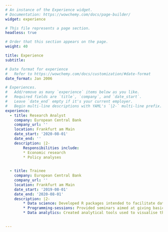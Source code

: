```yaml
---
# An instance of the Experience widget.
# Documentation: https://wowchemy.com/docs/page-builder/
widget: experience

# This file represents a page section.
headless: true

# Order that this section appears on the page.
weight: 40

title: Experience
subtitle:

# Date format for experience
#   Refer to https://wowchemy.com/docs/customization/#date-format
date_format: Jan 2006

# Experiences.
#   Add/remove as many `experience` items below as you like.
#   Required fields are `title`, `company`, and `date_start`.
#   Leave `date_end` empty if it's your current employer.
#   Begin multi-line descriptions with YAML's `|2-` multi-line prefix.
experience:
  - title: Research Analyst 
    company: European Central Bank 
    company_url: ''
    location: Frankfurt am Main
    date_start: '2020-08-01'
    date_end: ''
    description: |2-
        Responsibilities include:
        * Economic research
        * Policy analyses

        
  - title: Trainee 
    company: European Central Bank
    company_url: ''
    location: Frankfurt am Main
    date_start: '2019-08-01'
    date_end: '2020-08-01'
    description: |2-
        * Data science: Developed R packages intended to facilitate data retrieval and  data visualisation.
        * Programming-sessions: Provided seminars aimed at giving basic grounding in the use of modern data and programming tools for colleagues at ECB.
        * Data analytics: Created analytical tools used to visualise the latest economic developments.
        

---
```

